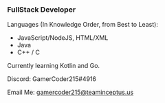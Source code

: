 ### FullStack Developer

Languages (In Knowledge Order, from Best to Least):
- JavaScript/NodeJS, HTML/XML
- Java
- C++ / C

Currently learning Kotlin and Go.

Discord: GamerCoder215#4916

Email Me: gamercoder215@teaminceptus.us
